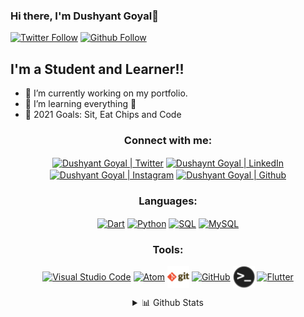 ### Hi there, I'm Dushyant Goyal👋

[![Twitter Follow](https://img.shields.io/twitter/follow/DushyantGoyal11?color=1DA1F2&logo=twitter&style=for-the-badge&url=https://twitter.com/DushyantGoyal11)](https://twitter.com/DushyantGoyal11)
[![Github Follow](https://img.shields.io/github/followers/Dushyant18-Hack?color=1DAF2&label=Dushyant%20Goyal&logo=Github&style=for-the-badge&url=https://Github.com/Dushyant18-Hack)](https://Github.com/Dushyant18-Hack)

## I'm a Student and Learner!!

- 🔭 I’m currently working on my portfolio.
- 🌱 I’m learning everything 🤣
- 🥅 2021 Goals: Sit, Eat Chips and Code

<div align="center"><h3>Connect with me:</h2></div>

[<div align="center"><img align="center" alt="Dushyant Goyal | Twitter" width="22px" src="https://external-content.duckduckgo.com/iu/?u=http%3A%2F%2Fwww.designbust.com%2Fdownload%2F636%2Fthumb%2Ftwitter_logo_transparent_png_thum.png&f=1&nofb=1" />][twitter]
[<img align="center" alt="Dushaynt Goyal | LinkedIn" width="22px" src="https://external-content.duckduckgo.com/iu/?u=http%3A%2F%2Fwww.vectorico.com%2Fwp-content%2Fuploads%2F2018%2F02%2FLinkedIn-Icon.png&f=1&nofb=1" />][linkedin]
[<img align="center" alt="Dushyant Goyal | Instagram" width="22px" src="https://wie.ieee.org/wp-content/uploads/2019/06/instagram-Logo-PNG-Transparent-Background-download-768x768.png" />][instagram]
[<img align="center" alt="Dushyant Goyal | Github" width="22px" src="https://external-content.duckduckgo.com/iu/?u=https%3A%2F%2Fdl2.macupdate.com%2Fimages%2Ficons256%2F39062.png%3Fd%3D1522354604&f=1&nofb=1" />][GITHUB]<br>

### Languages:

[<div align="center"><img align="center" alt="Dart" width="35px" src="https://o.dlf.pt/dfpng/smallpng/184-1845274_dart-dart-programming-language-logo-hd-png-download.png" />][Dart]
[<img align="center" alt="Python" width="35px" src="https://upload.wikimedia.org/wikipedia/commons/thumb/0/0a/Python.svg/1200px-Python.svg.png" />][Python]
[<img align="center" alt="SQL" width="35px" src="https://external-content.duckduckgo.com/iu/?u=https%3A%2F%2Ftse4.mm.bing.net%2Fth%3Fid%3DOIP.QhVmeYa7HLpQQ-sPWE2kLwHaIW%26pid%3DApi&f=1" />][SQL]
[<img align="center" alt="MySQL" width="35px" src="https://external-content.duckduckgo.com/iu/?u=https%3A%2F%2Ftse3.mm.bing.net%2Fth%3Fid%3DOIP.TQXF56a1kaGUveHBP4Y67wHaHa%26pid%3DApi&f=1" />][Mysql]<br>
### Tools:
[<div align="center"><img align="center" alt="Visual Studio Code" width="35px" src="https://external-content.duckduckgo.com/iu/?u=https%3A%2F%2Fupload.wikimedia.org%2Fwikipedia%2Fcommons%2Fthumb%2F9%2F9a%2FVisual_Studio_Code_1.35_icon.svg%2F1200px-Visual_Studio_Code_1.35_icon.svg.png&f=1&nofb=1" />][VS Code]
[<img align="center" alt="Atom" width="35px" src="http://4.bp.blogspot.com/-V3vQXRn-OXs/VY_JH119nNI/AAAAAAAAXPE/XxjFVT8skck/s1600/atom-icon.png" />][Atom]
[<img align="center" alt="Git" width="35px" src="https://raw.githubusercontent.com/github/explore/80688e429a7d4ef2fca1e82350fe8e3517d3494d/topics/git/git.png" />][git]
[<img align="center" alt="GitHub" width="35px" src="https://external-content.duckduckgo.com/iu/?u=https%3A%2F%2Fdl2.macupdate.com%2Fimages%2Ficons256%2F39062.png%3Fd%3D1522354604&f=1&nofb=1" />][Github]
[<img align="center" alt="Terminal" width="35px" src="https://raw.githubusercontent.com/github/explore/80688e429a7d4ef2fca1e82350fe8e3517d3494d/topics/terminal/terminal.png" />][terminal]
[<img align="center" alt="Flutter" width="35px" src="https://juststickers.in/wp-content/uploads/2019/01/flutter.png" />][Flutter]
<br />

 <details>
<summary>📊 Github Stats</summary>

<p align="center"> <img src="https://github-readme-stats.vercel.app/api?username=Dushyant18-Hack&show_icons=true&theme=gotham" alt="Dushyant Goyal | Stats" />

</details>

[twitter]: https://twitter.com/DushyantGoyal11
[instagram]: https://instagram.com/
[linkedin]: https://www.linkedin.com/in/dushyant-goyal-bot20/
[Flutter]: https://flutter.dev/
[terminal]: https://www.microsoft.com/en-us/p/windows-terminal/9n0dx20hk701?activetab=pivot:overviewtab
[Github]: https://github.com/
[GITHUB]: https://github.com/Dushyant18-Hack
[git]: https://git-scm.com/
[Atom]: https://atom.io/
[VS Code]: https://code.visualstudio.com/
[Dart]: https://dart.dev/
[Python]: https://www.python.org/
[SQL]: https://en.wikipedia.org/wiki/SQL
[Mysql]: https://www.mysql.com/